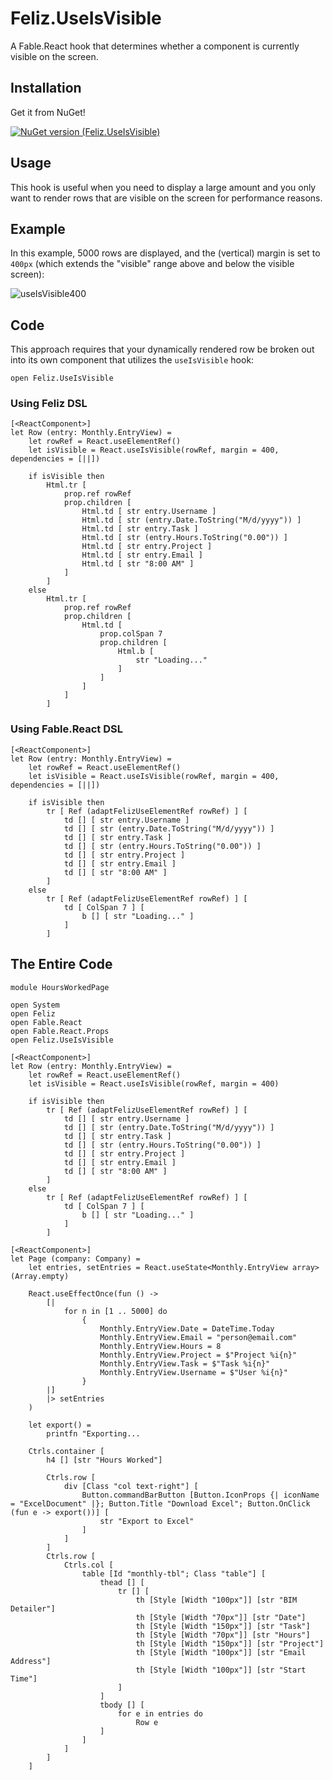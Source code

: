# Feliz.UseIsVisible
A Fable.React hook that determines whether a component is currently visible on the screen.

## Installation
Get it from NuGet!

[![NuGet version (Feliz.UseIsVisible)](https://img.shields.io/nuget/v/Feliz.UseIsVisible.svg?style=flat-square)](https://www.nuget.org/packages/Feliz.UseIsVisible/)

## Usage
This hook is useful when you need to display a large amount and you only want to render rows that are visible on the screen for performance reasons.

## Example
In this example, 5000 rows are displayed, and the (vertical) margin is set to `400px` (which extends the "visible" range above and below the visible screen):

![useIsVisible400](https://user-images.githubusercontent.com/1030435/164080936-41549b1c-e95e-4e43-ae06-4fe469e3fdca.gif)


## Code

This approach requires that your dynamically rendered row be broken out into its own component that utilizes the `useIsVisible` hook:

```F#
open Feliz.UseIsVisible
```

### Using Feliz DSL

```F#
[<ReactComponent>]
let Row (entry: Monthly.EntryView) = 
    let rowRef = React.useElementRef()
    let isVisible = React.useIsVisible(rowRef, margin = 400, dependencies = [||])

    if isVisible then
        Html.tr [
            prop.ref rowRef
            prop.children [
                Html.td [ str entry.Username ]
                Html.td [ str (entry.Date.ToString("M/d/yyyy")) ]
                Html.td [ str entry.Task ]
                Html.td [ str (entry.Hours.ToString("0.00")) ]
                Html.td [ str entry.Project ]
                Html.td [ str entry.Email ]
                Html.td [ str "8:00 AM" ]
            ]
        ]
    else
        Html.tr [
            prop.ref rowRef            
            prop.children [
                Html.td [
                    prop.colSpan 7
                    prop.children [
                        Html.b [
                            str "Loading..."
                        ]
                    ]
                ]
            ]
        ]

```

### Using Fable.React DSL

```F#
[<ReactComponent>]
let Row (entry: Monthly.EntryView) = 
    let rowRef = React.useElementRef()
    let isVisible = React.useIsVisible(rowRef, margin = 400, dependencies = [||])

    if isVisible then
        tr [ Ref (adaptFelizUseElementRef rowRef) ] [
            td [] [ str entry.Username ]
            td [] [ str (entry.Date.ToString("M/d/yyyy")) ]
            td [] [ str entry.Task ]
            td [] [ str (entry.Hours.ToString("0.00")) ]
            td [] [ str entry.Project ]
            td [] [ str entry.Email ]
            td [] [ str "8:00 AM" ]
        ]
    else
        tr [ Ref (adaptFelizUseElementRef rowRef) ] [
            td [ ColSpan 7 ] [
                b [] [ str "Loading..." ]
            ]
        ]
```

## The Entire Code

```F#
module HoursWorkedPage

open System
open Feliz
open Fable.React
open Fable.React.Props
open Feliz.UseIsVisible

[<ReactComponent>]
let Row (entry: Monthly.EntryView) = 
    let rowRef = React.useElementRef()
    let isVisible = React.useIsVisible(rowRef, margin = 400)

    if isVisible then
        tr [ Ref (adaptFelizUseElementRef rowRef) ] [
            td [] [ str entry.Username ]
            td [] [ str (entry.Date.ToString("M/d/yyyy")) ]
            td [] [ str entry.Task ]
            td [] [ str (entry.Hours.ToString("0.00")) ]
            td [] [ str entry.Project ]
            td [] [ str entry.Email ]
            td [] [ str "8:00 AM" ]
        ]
    else
        tr [ Ref (adaptFelizUseElementRef rowRef) ] [
            td [ ColSpan 7 ] [
                b [] [ str "Loading..." ]
            ]
        ]

[<ReactComponent>]
let Page (company: Company) =
    let entries, setEntries = React.useState<Monthly.EntryView array>(Array.empty)
    
    React.useEffectOnce(fun () ->
        [|
            for n in [1 .. 5000] do
                {
                    Monthly.EntryView.Date = DateTime.Today
                    Monthly.EntryView.Email = "person@email.com"
                    Monthly.EntryView.Hours = 8
                    Monthly.EntryView.Project = $"Project %i{n}"
                    Monthly.EntryView.Task = $"Task %i{n}"
                    Monthly.EntryView.Username = $"User %i{n}"
                }
        |]
        |> setEntries
    )

    let export() = 
        printfn "Exporting...

    Ctrls.container [
        h4 [] [str "Hours Worked"]

        Ctrls.row [
            div [Class "col text-right"] [
                Button.commandBarButton [Button.IconProps {| iconName = "ExcelDocument" |}; Button.Title "Download Excel"; Button.OnClick (fun e -> export())] [
                    str "Export to Excel"
                ]                    
            ]
        ]
        Ctrls.row [
            Ctrls.col [
                table [Id "monthly-tbl"; Class "table"] [
                    thead [] [
                        tr [] [
                            th [Style [Width "100px"]] [str "BIM Detailer"]
                            th [Style [Width "70px"]] [str "Date"]
                            th [Style [Width "150px"]] [str "Task"]
                            th [Style [Width "70px"]] [str "Hours"]
                            th [Style [Width "150px"]] [str "Project"]
                            th [Style [Width "100px"]] [str "Email Address"]
                            th [Style [Width "100px"]] [str "Start Time"]
                        ]
                    ]
                    tbody [] [
                        for e in entries do
                            Row e
                    ]
                ]
            ]
        ]
    ]

```
